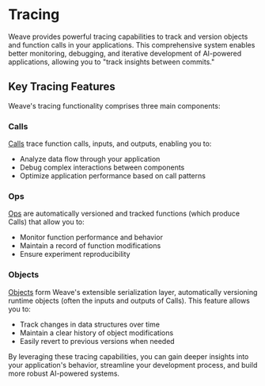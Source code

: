 # Tracing

Weave provides powerful tracing capabilities to track and version objects and function calls in your applications. This comprehensive system enables better monitoring, debugging, and iterative development of AI-powered applications, allowing you to "track insights between commits."

## Key Tracing Features

Weave's tracing functionality comprises three main components:

### Calls

[Calls](/guides/tracing/calls) trace function calls, inputs, and outputs, enabling you to:
- Analyze data flow through your application
- Debug complex interactions between components
- Optimize application performance based on call patterns

### Ops

[Ops](/guides/tracing/ops) are automatically versioned and tracked functions (which produce Calls) that allow you to:
- Monitor function performance and behavior
- Maintain a record of function modifications
- Ensure experiment reproducibility

### Objects

[Objects](/guides/tracing/objects) form Weave's extensible serialization layer, automatically versioning runtime objects (often the inputs and outputs of Calls). This feature allows you to:
- Track changes in data structures over time
- Maintain a clear history of object modifications
- Easily revert to previous versions when needed

By leveraging these tracing capabilities, you can gain deeper insights into your application's behavior, streamline your development process, and build more robust AI-powered systems.
